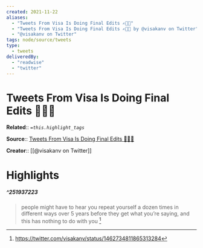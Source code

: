 ```yaml
---
created: 2021-11-22
aliases:
  - "Tweets From Visa Is Doing Final Edits ✍🏾📖"
  - "Tweets From Visa Is Doing Final Edits ✍🏾📖 by @visakanv on Twitter"
  - "@visakanv on Twitter"
tags: node/source/tweets
type: 
  - tweets
deliveredBy: 
  - "readwise"
  - "twitter"
---
```

# Tweets From Visa Is Doing Final Edits ✍🏾📖

**Related**:: 
*`=this.highlight_tags`*

**Source**:: [Tweets From Visa Is Doing Final Edits ✍🏾📖](https://twitter.com/visakanv)

**Creator**:: [[@visakanv on Twitter]]

# Highlights
##### ^251937223
  
> people might have to hear you repeat yourself a dozen times in different ways over 5 years before they get what you’re saying, and this has nothing to do with you 
  [^251937223]

[^251937223]: https://twitter.com/visakanv/status/1462734811865313284

